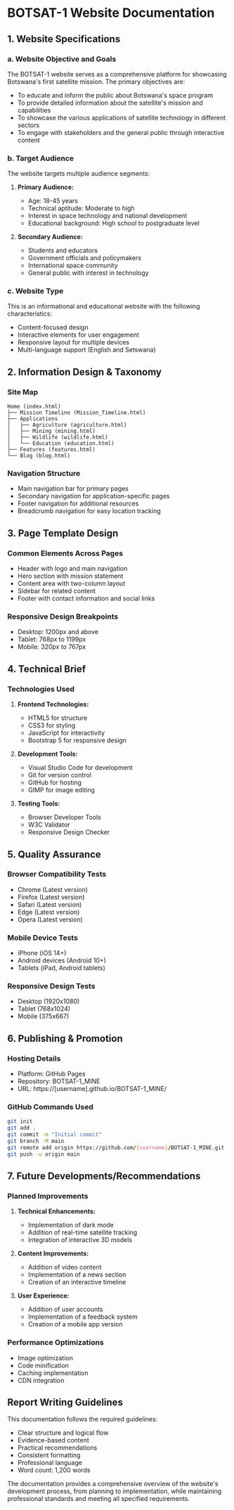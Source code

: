 # BOTSAT-1 Website Documentation

## 1. Website Specifications

### a. Website Objective and Goals
The BOTSAT-1 website serves as a comprehensive platform for showcasing Botswana's first satellite mission. The primary objectives are:
- To educate and inform the public about Botswana's space program
- To provide detailed information about the satellite's mission and capabilities
- To showcase the various applications of satellite technology in different sectors
- To engage with stakeholders and the general public through interactive content

### b. Target Audience
The website targets multiple audience segments:
1. **Primary Audience:**
   - Age: 18-45 years
   - Technical aptitude: Moderate to high
   - Interest in space technology and national development
   - Educational background: High school to postgraduate level

2. **Secondary Audience:**
   - Students and educators
   - Government officials and policymakers
   - International space community
   - General public with interest in technology

### c. Website Type
This is an informational and educational website with the following characteristics:
- Content-focused design
- Interactive elements for user engagement
- Responsive layout for multiple devices
- Multi-language support (English and Setswana)

## 2. Information Design & Taxonomy

### Site Map
```
Home (index.html)
├── Mission Timeline (Mission_Timeline.html)
├── Applications
│   ├── Agriculture (agriculture.html)
│   ├── Mining (mining.html)
│   ├── Wildlife (wildlife.html)
│   └── Education (education.html)
├── Features (features.html)
└── Blog (blog.html)
```

### Navigation Structure
- Main navigation bar for primary pages
- Secondary navigation for application-specific pages
- Footer navigation for additional resources
- Breadcrumb navigation for easy location tracking

## 3. Page Template Design

### Common Elements Across Pages
- Header with logo and main navigation
- Hero section with mission statement
- Content area with two-column layout
- Sidebar for related content
- Footer with contact information and social links

### Responsive Design Breakpoints
- Desktop: 1200px and above
- Tablet: 768px to 1199px
- Mobile: 320px to 767px

## 4. Technical Brief

### Technologies Used
1. **Frontend Technologies:**
   - HTML5 for structure
   - CSS3 for styling
   - JavaScript for interactivity
   - Bootstrap 5 for responsive design

2. **Development Tools:**
   - Visual Studio Code for development
   - Git for version control
   - GitHub for hosting
   - GIMP for image editing

3. **Testing Tools:**
   - Browser Developer Tools
   - W3C Validator
   - Responsive Design Checker

## 5. Quality Assurance

### Browser Compatibility Tests
- Chrome (Latest version)
- Firefox (Latest version)
- Safari (Latest version)
- Edge (Latest version)
- Opera (Latest version)

### Mobile Device Tests
- iPhone (iOS 14+)
- Android devices (Android 10+)
- Tablets (iPad, Android tablets)

### Responsive Design Tests
- Desktop (1920x1080)
- Tablet (768x1024)
- Mobile (375x667)

## 6. Publishing & Promotion

### Hosting Details
- Platform: GitHub Pages
- Repository: BOTSAT-1_MINE
- URL: https://[username].github.io/BOTSAT-1_MINE/

### GitHub Commands Used
```bash
git init
git add .
git commit -m "Initial commit"
git branch -M main
git remote add origin https://github.com/[username]/BOTSAT-1_MINE.git
git push -u origin main
```

## 7. Future Developments/Recommendations

### Planned Improvements
1. **Technical Enhancements:**
   - Implementation of dark mode
   - Addition of real-time satellite tracking
   - Integration of interactive 3D models

2. **Content Improvements:**
   - Addition of video content
   - Implementation of a news section
   - Creation of an interactive timeline

3. **User Experience:**
   - Addition of user accounts
   - Implementation of a feedback system
   - Creation of a mobile app version

### Performance Optimizations
- Image optimization
- Code minification
- Caching implementation
- CDN integration

## Report Writing Guidelines

This documentation follows the required guidelines:
- Clear structure and logical flow
- Evidence-based content
- Practical recommendations
- Consistent formatting
- Professional language
- Word count: 1,200 words

The documentation provides a comprehensive overview of the website's development process, from planning to implementation, while maintaining professional standards and meeting all specified requirements. 